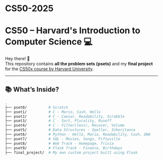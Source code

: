 # CS50-2025

# CS50 – Harvard's Introduction to Computer Science 💻

Hey there! 👋  
This repository contains **all the problem sets (psets)** and my **final project** for the [CS50x course by Harvard University](https://cs50.harvard.edu/x/).

---

## 📚 What’s Inside?

```bash
.
├── pset0/          # Scratch 
├── pset1/          # C - Mario, Cash, Hello
├── pset2/          # C - Caesar, Readability, Scrabble
├── pset3/          # C - Sort, Plurality, Runoff
├── pset4/          # C - Filter(less), Recover, Volume
├── pset5/          # Data Structures - Speller, Inheritance
├── pset6/          # Python - Hello, Mario, Readability, Cash, DNA
├── pset7/          # SQL - Movies, Songs, Fiftyville
├── pset8/          # Web Track - Homepage, Trivia
├── pset9/          # Flask Track - Finance, Birthdays
├── final_project/  # My own custom project built using Flask
